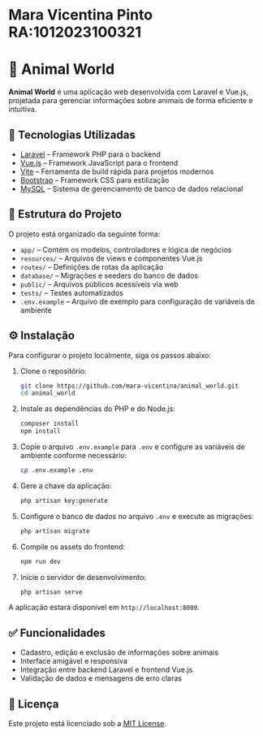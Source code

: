# Mara Vicentina Pinto RA:1012023100321

# 🐾 Animal World

**Animal World** é uma aplicação web desenvolvida com Laravel e Vue.js, projetada para gerenciar informações sobre animais de forma eficiente e intuitiva.

## 🚀 Tecnologias Utilizadas

* [Laravel](https://laravel.com/) – Framework PHP para o backend
* [Vue.js](https://vuejs.org/) – Framework JavaScript para o frontend
* [Vite](https://vitejs.dev/) – Ferramenta de build rápida para projetos modernos
* [Bootstrap](https://getbootstrap.com/) – Framework CSS para estilização
* [MySQL](https://www.mysql.com/) – Sistema de gerenciamento de banco de dados relacional

## 📁 Estrutura do Projeto

O projeto está organizado da seguinte forma:

* `app/` – Contém os modelos, controladores e lógica de negócios
* `resources/` – Arquivos de views e componentes Vue.js
* `routes/` – Definições de rotas da aplicação
* `database/` – Migrações e seeders do banco de dados
* `public/` – Arquivos públicos acessíveis via web
* `tests/` – Testes automatizados
* `.env.example` – Arquivo de exemplo para configuração de variáveis de ambiente

## ⚙️ Instalação

Para configurar o projeto localmente, siga os passos abaixo:

1. Clone o repositório:

   ```bash
   git clone https://github.com/mara-vicentina/animal_world.git
   cd animal_world
   ```

2. Instale as dependências do PHP e do Node.js:

   ```bash
   composer install
   npm install
   ```

3. Copie o arquivo `.env.example` para `.env` e configure as variáveis de ambiente conforme necessário:

   ```bash
   cp .env.example .env
   ```

4. Gere a chave da aplicação:

   ```bash
   php artisan key:generate
   ```

5. Configure o banco de dados no arquivo `.env` e execute as migrações:

   ```bash
   php artisan migrate
   ```

6. Compile os assets do frontend:

   ```bash
   npm run dev
   ```

7. Inicie o servidor de desenvolvimento:

   ```bash
   php artisan serve
   ```

A aplicação estará disponível em `http://localhost:8000`.

## ✅ Funcionalidades

* Cadastro, edição e exclusão de informações sobre animais
* Interface amigável e responsiva
* Integração entre backend Laravel e frontend Vue.js
* Validação de dados e mensagens de erro claras

## 📄 Licença

Este projeto está licenciado sob a [MIT License](LICENSE).
